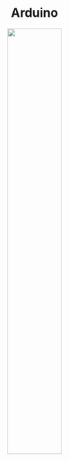 <center><h1 color="red">Arduino</h1></center>
<p align="center">
	<img src="http://content.arduino.cc/brand/arduino-color.svg" width="50%" />
</p>
